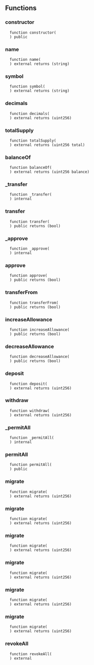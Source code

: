 



## Functions
### constructor
```solidity
  function constructor(
  ) public
```




### name
```solidity
  function name(
  ) external returns (string)
```




### symbol
```solidity
  function symbol(
  ) external returns (string)
```




### decimals
```solidity
  function decimals(
  ) external returns (uint256)
```




### totalSupply
```solidity
  function totalSupply(
  ) external returns (uint256 total)
```




### balanceOf
```solidity
  function balanceOf(
  ) external returns (uint256 balance)
```




### _transfer
```solidity
  function _transfer(
  ) internal
```




### transfer
```solidity
  function transfer(
  ) public returns (bool)
```




### _approve
```solidity
  function _approve(
  ) internal
```




### approve
```solidity
  function approve(
  ) public returns (bool)
```




### transferFrom
```solidity
  function transferFrom(
  ) public returns (bool)
```




### increaseAllowance
```solidity
  function increaseAllowance(
  ) public returns (bool)
```




### decreaseAllowance
```solidity
  function decreaseAllowance(
  ) public returns (bool)
```




### deposit
```solidity
  function deposit(
  ) external returns (uint256)
```




### withdraw
```solidity
  function withdraw(
  ) external returns (uint256)
```




### _permitAll
```solidity
  function _permitAll(
  ) internal
```




### permitAll
```solidity
  function permitAll(
  ) public
```




### migrate
```solidity
  function migrate(
  ) external returns (uint256)
```




### migrate
```solidity
  function migrate(
  ) external returns (uint256)
```




### migrate
```solidity
  function migrate(
  ) external returns (uint256)
```




### migrate
```solidity
  function migrate(
  ) external returns (uint256)
```




### migrate
```solidity
  function migrate(
  ) external returns (uint256)
```




### migrate
```solidity
  function migrate(
  ) external returns (uint256)
```




### revokeAll
```solidity
  function revokeAll(
  ) external
```




